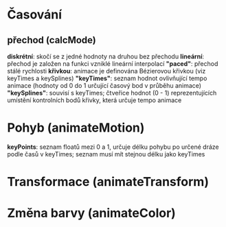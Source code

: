 Časování
========
přechod (calcMode)
--------
__diskrétní__: skočí se z jedné hodnoty na druhou bez přechodu
__lineární__: přechod je založen na funkci vzniklé lineární interpolací
__"paced"__: přechod stálé rychlosti
__křivkou__: animace je definována Bézierovou křivkou (viz keyTimes a keySplines)
__"keyTimes"__: seznam hodnot ovlivňující tempo animace (hodnoty od 0 do 1 určující časový bod v průběhu animace)
__"keySplines"__: souvisí s keyTimes; čtveřice hodnot (0 - 1) reprezentujících umístění kontrolních bodů křivky, která určuje tempo animace

Pohyb (animateMotion)
=====================
__keyPoints__: seznam floatů mezi 0 a 1, určuje délku pohybu po určené dráze podle časů v keyTimes; seznam musí mít stejnou délku jako keyTimes

Transformace (animateTransform)
===============================

Změna barvy (animateColor)
==========================